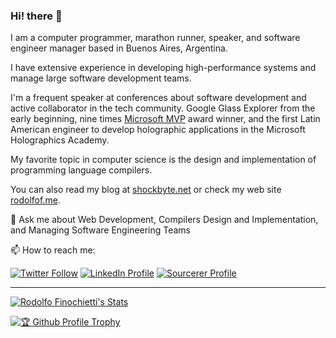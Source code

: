 ### Hi! there 👋

I am a computer programmer, marathon runner, speaker, and software engineer manager based in Buenos Aires, Argentina.

I have extensive experience in developing high-performance systems and manage large software development teams.


I'm a frequent speaker at conferences about software development and active collaborator in the tech community. Google Glass Explorer from the early beginning, nine times [Microsoft MVP](https://mvp.microsoft.com/en-us/PublicProfile/4034702?fullName=Rodolfo%20Finochietti) award winner, and the first Latin American engineer to develop holographic applications in the Microsoft Holographics Academy.

My favorite topic in computer science is the design and implementation of programming language compilers.

You can also read my blog at [shockbyte.net](https://shockbyte.net) or check my web site [rodolfof.me](http://rodolfof.me).

💬 Ask me about Web Development, Compilers Design and Implementation, and Managing Software Engineering Teams

📫 How to reach me: 

[![Twitter Follow](https://img.shields.io/twitter/follow/rodolfof?style=social)](https://twitter.com/intent/follow?screen_name=rodolfof)
[![LinkedIn Profile](https://img.shields.io/badge/LinkedIn-Profile-blue?style=plastic&logo=linkedin)](https://www.linkedin.com/in/rodolfof)
[![Sourcerer Profile](https://img.shields.io/badge/Sourcerer-Profile-brightgreen?style=plastic)](https://sourcerer.io/rfinochi)

---

[![Rodolfo Finochietti's Stats](https://github-readme-stats.vercel.app/api?username=rfinochi&show_icons=true&count_private=true&theme=dracula)](https://github.com/rfinochi)

[![🏆 Github Profile Trophy](https://github-profile-trophy.vercel.app/?username=rfinochi&column=7&theme=dracula&no-frame=true)](https://github.com/rfinochi)